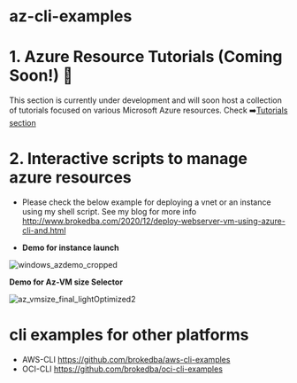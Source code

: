 # az-cli-examples

# 1. Azure Resource Tutorials (Coming Soon!) 🚀

This section is currently under development and will soon host a collection of tutorials focused on various Microsoft Azure resources. 
Check ➡️[Tutorials section](./tutorials)
# 2. Interactive scripts to manage azure resources

- Please check the below example for deploying a vnet or an instance using my shell script. See my blog for more info  http://www.brokedba.com/2020/12/deploy-webserver-vm-using-azure-cli-and.html

- **Demo for instance launch**
 
![windows_azdemo_cropped](https://user-images.githubusercontent.com/29458929/151838663-0d2a1796-28b4-4c17-93f0-854af4219946.gif)

**Demo for Az-VM size Selector** 

![az_vmsize_final_lightOptimized2](https://user-images.githubusercontent.com/29458929/232410502-ac6aa64d-8bd4-47e8-86bf-42af90fa5ab4.gif)

# cli examples for other platforms
- AWS-CLI https://github.com/brokedba/aws-cli-examples
- OCI-CLI https://github.com/brokedba/oci-cli-examples 
